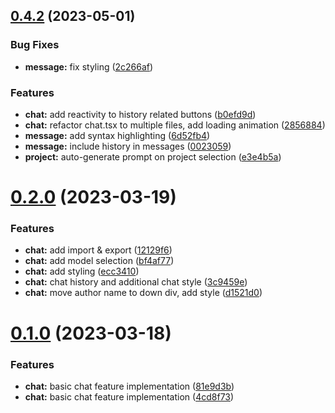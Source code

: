 ## [0.4.2](https://github.com/DaedalusHub/daedalus-homeport/compare/v0.2.0...v0.4.2) (2023-05-01)


### Bug Fixes

* **message:** fix styling ([2c266af](https://github.com/DaedalusHub/daedalus-homeport/commit/2c266af25a48c9040b063ce106f256c99d6ca318))


### Features

* **chat:** add reactivity to history related buttons ([b0efd9d](https://github.com/DaedalusHub/daedalus-homeport/commit/b0efd9d2c7c5c88b83a240ce6495f1deec147ea0))
* **chat:** refactor chat.tsx to multiple files, add loading animation ([2856884](https://github.com/DaedalusHub/daedalus-homeport/commit/2856884d6c9c3b7f50a737b059ed0de13c91d317))
* **message:** add syntax highlighting ([6d52fb4](https://github.com/DaedalusHub/daedalus-homeport/commit/6d52fb4f407b8e12e8ef333376dd2e1c0ba15e56))
* **message:** include history in messages ([0023059](https://github.com/DaedalusHub/daedalus-homeport/commit/002305980fce3f7468840a69fec72067de381762))
* **project:** auto-generate prompt on project selection ([e3e4b5a](https://github.com/DaedalusHub/daedalus-homeport/commit/e3e4b5a047598aa991dc96a83ba9a84465e1a22f))



# [0.2.0](https://github.com/DaedalusHub/daedalus-homeport/compare/v0.1.0...v0.2.0) (2023-03-19)


### Features

* **chat:** add import & export ([12129f6](https://github.com/DaedalusHub/daedalus-homeport/commit/12129f609f001ac0a521fb5f306f0b2599d2140e))
* **chat:** add model selection ([bf4af77](https://github.com/DaedalusHub/daedalus-homeport/commit/bf4af77675fd8612267a72b57d4b7290ee51c50d))
* **chat:** add styling ([ecc3410](https://github.com/DaedalusHub/daedalus-homeport/commit/ecc3410342bfa01598df827883808a426d2bd647))
* **chat:** chat history and additional chat style ([3c9459e](https://github.com/DaedalusHub/daedalus-homeport/commit/3c9459efebebb57919cab437ae2f74c04508997d))
* **chat:** move author name to down div, add style ([d1521d0](https://github.com/DaedalusHub/daedalus-homeport/commit/d1521d056465fe37401bc61e34f980cbc50cfb36))



# [0.1.0](https://github.com/DaedalusHub/daedalus-homeport/compare/4cd8f73cc6e0efa047c591f462f145d91a66143f...v0.1.0) (2023-03-18)


### Features

* **chat:** basic chat feature implementation ([81e9d3b](https://github.com/DaedalusHub/daedalus-homeport/commit/81e9d3ba2a1b21304e820e6e28335ef024042765))
* **chat:** basic chat feature implementation ([4cd8f73](https://github.com/DaedalusHub/daedalus-homeport/commit/4cd8f73cc6e0efa047c591f462f145d91a66143f))



